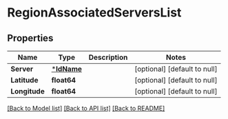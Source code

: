 # RegionAssociatedServersList

## Properties
Name | Type | Description | Notes
------------ | ------------- | ------------- | -------------
**Server** | [***IdName**](IdName.md) |  | [optional] [default to null]
**Latitude** | **float64** |  | [optional] [default to null]
**Longitude** | **float64** |  | [optional] [default to null]

[[Back to Model list]](../README.md#documentation-for-models) [[Back to API list]](../README.md#documentation-for-api-endpoints) [[Back to README]](../README.md)

